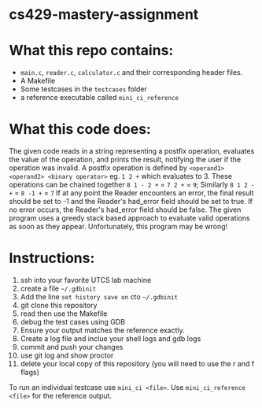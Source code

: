 # cs429-mastery-assignment

# What this repo contains:
- `main.c`, `reader.c`, `calculator.c` and their corresponding header files.
- A Makefile
- Some testcases in the `testcases` folder
- a reference executable called `mini_ci_reference`

# What this code does:
The given code reads in a string representing a postfix operation, evaluates the value of the operation,
and prints the result, notifying the user if the operation was invalid.
A postfix operation is defined by `<operand1> <operand2> <binary operator>` eg. `1 2 +` which evaluates to 3.
These operations can be chained together `8 1 - 2 +` = `7 2 +` = `9`;
Similarly `8 1 2 - +` = `8 -1 +` = `7`
If at any point the Reader encounters an error, the final result should be set to -1 and the Reader's had_error field
should be set to true. If no error occurs, the Reader's had_error field should be false.
The given program uses a greedy stack based approach to evaluate valid operations as soon as they appear.
Unfortunately, this program may be wrong!

# Instructions:
1. ssh into your favorite UTCS lab machine
2. create a file `~/.gdbinit`
3. Add the line `set history save on` cto `~/.gdbinit`
4. git clone this repository
5. read then use the Makefile
6. debug the test cases using GDB
7. Ensure your output matches the reference exactly.
8. Create a log file and inclue your shell logs and gdb logs
9. commit and push your changes
10. use git log and show proctor
11. delete your local copy of this repository (you will need to use the r and f flags)

To run an individual testcase use 
`mini_ci <file>`. Use `mini_ci_reference <file>` for the reference output.
